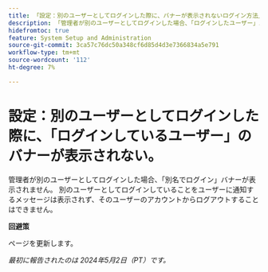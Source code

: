 ```yaml
---
title: 「設定：別のユーザーとしてログインした際に、バナーが表示されないログイン方法」
description: 「管理者が別のユーザーとしてログインした場合、「ログインしたユーザー」バナーが表示されません。 別のユーザーとしてログインしていることをユーザーに通知するメッセージは表示されず、そのユーザーのアカウントからログアウトすることはできません。」
hidefromtoc: true
feature: System Setup and Administration
source-git-commit: 3ca57c76dc50a348cf6d85d4d3e7366834a5e791
workflow-type: tm+mt
source-wordcount: '112'
ht-degree: 7%

---
```



# 設定：別のユーザーとしてログインした際に、「ログインしているユーザー」のバナーが表示されない。

管理者が別のユーザーとしてログインした場合、「別名でログイン」バナーが表示されません。 別のユーザーとしてログインしていることをユーザーに通知するメッセージは表示されず、そのユーザーのアカウントからログアウトすることはできません。

**回避策**

ページを更新します。

_最初に報告されたのは 2024年5月2日（PT）です。_
